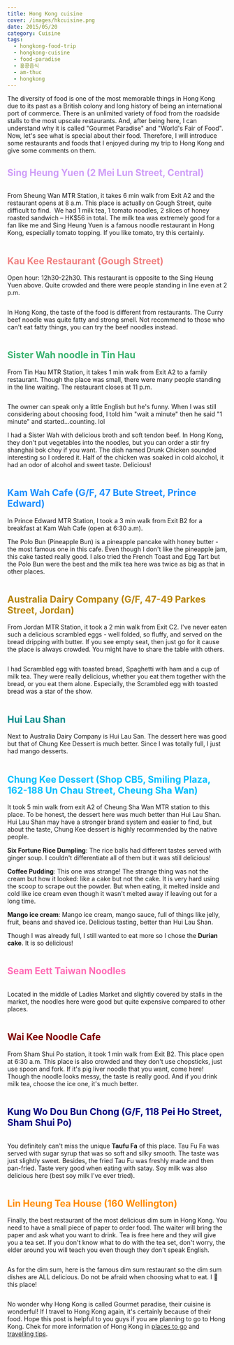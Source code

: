 ```yaml
---
title: Hong Kong cuisine
cover: /images/hkcuisine.png
date: 2015/05/20
category: Cuisine
tags:
  - hongkong-food-trip
  - hongkong-cuisine
  - food-paradise
  - 홍콩음식
  - am-thuc
  - hongkong
---
```


The diversity of food is one of the most memorable things in Hong Kong due to its past as a British colony and long history of being an international port of commerce. There is an unlimited variety of food from the roadside stalls to the most upscale restaurants. And, after being here, I can understand why it is called "Gourmet Paradise" and "World's Fair of Food". Now, let's see what is special about their food. Therefore, I will introduce some restaurants and foods that I enjoyed during my trip to Hong Kong and give some comments on them.

## <font color="#CE9CF8"> Sing Heung Yuen (2 Mei Lun Street, Central) </font>

<figure style="width: 450px" class="align-center">
  <img src="./hkfood-1.png" alt="">
  <figcaption></figcaption>
</figure>

From Sheung Wan MTR Station, it takes 6 min walk from Exit A2 and the restaurant opens at 8 a.m. This place is actually on Gough Street, quite difficult to find.  We had 1 milk tea, 1 tomato noodles, 2 slices of honey roasted sandwich – HK$56 in total. The milk tea was extremely good for a fan like me and Sing Heung Yuen is a famous noodle restaurant in Hong Kong, especially tomato topping. If you like tomato, try this certainly.


<figure style="width: 600px" class="align-center">
  <img src="./hkfood-2.png" alt="">
  <figcaption></figcaption>
</figure>

## <font color="lightcoral"> Kau Kee Restaurant (Gough Street) </font>

Open hour: 12h30-22h30. This restaurant is opposite to the Sing Heung Yuen above. Quite crowded and there were people standing in line even at 2 p.m.


<figure style="width: 450px" class="align-center">
  <img src="./hkfood-3.png" alt="">
  <figcaption></figcaption>
</figure>

In Hong Kong, the taste of the food is different from restaurants. The Curry beef noodle was quite fatty and strong smell. Not recommend to those who can't eat fatty things, you can try the beef noodles instead.


<figure style="width: 600px" class="align-center">
  <img src="./hkfood-4.png" alt="">
  <figcaption></figcaption>
</figure>

## <font color="mediumseagreen"> Sister Wah noodle in Tin Hau </font>

From Tin Hau MTR Station, it takes 1 min walk from Exit A2 to a family restaurant. Though the place was small, there were many people standing in the line waiting. The restaurant closes at 11 p.m.


<figure style="width: 450px" class="align-center">
  <img src="./hkfood-5.png" alt="">
  <figcaption></figcaption>
</figure>

The owner can speak only a little English but he's funny. When I was still considering about choosing food, I told him "wait a minute" then he said "1 minute" and started...counting. lol 


I had a Sister Wah with delicious broth and soft tendon beef. In Hong Kong, they don't put vegetables into the noodles, but you can order a stir fry shanghai bok choy if you want. The dish named Drunk Chicken sounded interesting so I ordered it. Half of the chicken was soaked in cold alcohol, it had an odor of alcohol and sweet taste. Delicious!


<figure style="width: 600px" class="align-center">
  <img src="./hkfood-6.png" alt="">
  <figcaption></figcaption>
</figure>

## <font color="dodgerblue"> Kam Wah Cafe (G/F, 47 Bute Street, Prince Edward) </font>

In Prince Edward MTR Station, I took a 3 min walk from Exit B2 for a breakfast at Kam Wah Cafe (open at 6:30 a.m).


The Polo Bun (Pineapple Bun) is a pineapple pancake with honey butter - the most famous one in this cafe. Even though I don't like the pineapple jam, this cake tasted really good. I also tried the French Toast and Egg Tart but the Polo Bun were the best and the milk tea here was twice as big as that in other places.


<figure style="width: 600px" class="align-center">
  <img src="./hkfood-7.png" alt="">
  <figcaption></figcaption>
</figure>

## <font color="DarkGoldenrod">Australia Dairy Company (G/F, 47-49 Parkes Street, Jordan) </font>

From Jordan MTR Station, it took a 2 min walk from Exit C2. I've never eaten such a delicious scrambled eggs - well folded, so fluffy, and served on the bread dripping with butter. If you see empty seat, then just go for it cause the place is always crowded. You might have to share the table with others.


<figure style="width: 450px" class="align-center">
  <img src="./hkfood-8.png" alt="">
  <figcaption></figcaption>
</figure>

I had Scrambled egg with toasted bread, Spaghetti with ham and a cup of milk tea. They were really delicious, whether you eat them together with the bread, or you eat them alone. Especially, the Scrambled egg with toasted bread was a star of the show.


<figure style="width: 600px" class="align-center">
  <img src="./hkfood-9.png" alt="">
  <figcaption></figcaption>
</figure>

## <font color="Darkcyan">Hui Lau Shan </font>

Next to Australia Dairy Company is Hui Lau San. The dessert here was good but that of Chung Kee Dessert is much better. Since I was totally full, I just had mango desserts.


<figure style="width: 600px" class="align-center">
  <img src="./hkfood-10.png" alt="">
  <figcaption></figcaption>
</figure>

## <font color="Deepskyblue"> Chung Kee Dessert (Shop CB5, Smiling Plaza, 162-188 Un Chau Street, Cheung Sha Wan) </font>

It took 5 min walk from exit A2 of Cheung Sha Wan MTR station to this place. To be honest, the dessert here was much better than Hui Lau Shan. Hui Lau Shan may have a stronger brand system and easier to find, but about the taste, Chung Kee dessert is highly recommended by the native people.


**Six Fortune Rice Dumpling**: The rice balls had different tastes served with ginger soup. I couldn't differentiate all of them but it was still delicious!


**Coffee Pudding**: This one was strange! The strange thing was not the cream but how it looked: like a cake but not the cake. It is very hard using the scoop to scrape out the powder. But when eating, it melted inside and cold like ice cream even though it wasn't melted away if leaving out for a long time.


**Mango ice cream**: Mango ice cream, mango sauce, full of things like jelly, fruit, beans and shaved ice. Delicious tasting, better than Hui Lau Shan.


Though I was already full, I still wanted to eat more so I chose the **Durian cake**. It is so delicious!


<figure style="width: 600px" class="align-center">
  <img src="./hkfood-11.png" alt="">
  <figcaption></figcaption>
</figure>

## <font color="hotpink"> Seam Eett Taiwan Noodles </font>

<figure style="width: 450px" class="align-center">
  <img src="./hkfood-12.png" alt="">
  <figcaption></figcaption>
</figure>

Located in the middle of Ladies Market and slightly covered by stalls in the market, the noodles here were good but quite expensive compared to other places.


<figure style="width: 600px" class="align-center">
  <img src="./hkfood-13.png" alt="">
  <figcaption></figcaption>
</figure>

## <font color="maroon">Wai Kee Noodle Cafe </font>

From Sham Shui Po station, it took 1 min walk from Exit B2. This place open at 6:30 a.m. This place is also crowded and they don't use chopsticks, just use spoon and fork. If it's pig liver noodle that you want, come here! Though the noodle looks messy, the taste is really good. And if you drink milk tea, choose the ice one, it's much better.


<figure style="width: 600px" class="align-center">
  <img src="./hkfood-14.png" alt="">
  <figcaption></figcaption>
</figure>

## <font color="Navy"> Kung Wo Dou Bun Chong (G/F, 118 Pei Ho Street, Sham Shui Po) </font>

<figure style="width: 450px" class="align-center">
  <img src="./hkfood-15.png" alt="">
  <figcaption></figcaption>
</figure>

You definitely can't miss the unique **Taufu Fa** of this place. Tau Fu Fa was served with sugar syrup that was so soft and silky smooth. The taste was just slightly sweet. Besides, the fried Tau Fu was freshly made and then pan-fried. Taste very good when eating with satay. Soy milk was also delicious here (best soy milk I've ever tried).


<figure style="width: 600px" class="align-center">
  <img src="./hkfood-16.png" alt="">
  <figcaption></figcaption>
</figure>

## <font color="darkorange">  Lin Heung Tea House (160 Wellington)</font>

Finally, the best restaurant of the most delicious dim sum in Hong Kong. You need to have a small piece of paper to order food. The waiter will bring the paper and ask what you want to drink. Tea is free here and they will give you a tea set. If you don't know what to do with the tea set, don't worry, the elder around you will teach you even though they don't speak English.


<figure style="width: 450px" class="align-center">
  <img src="./hkfood-17.png" alt="">
  <figcaption></figcaption>
</figure>

As for the dim sum, here is the famous dim sum restaurant so the dim sum dishes are ALL delicious. Do not be afraid when choosing what to eat. I :blue_heart: this place!

<figure style="width: 600px" class="align-center">
  <img src="./hkfood-18.png" alt="">
  <figcaption></figcaption>
</figure>

No wonder why Hong Kong is called Gourmet paradise, their cuisine is wonderful! If I travel to Hong Kong again, it's certainly because of their food. Hope this post is helpful to you guys if you are planning to go to Hong Kong.
Chek for more information of Hong Kong in <a href="http://aquabubu.com/blog/travel/Hong-Kong-trip/" target="_blank">places to go</a>  and <a href="http://aquabubu.com/blog/travel/Hong-Kong-traveling-tips/" target="_blank">travelling tips</a>.